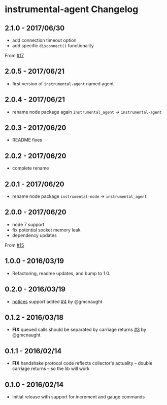 # instrumental-agent Changelog

## 2.1.0 - 2017/06/30
* add connection timeout option
* add specific `disconnect()` functionality

From [#17](https://github.com/Instrumental/instrumental_agent-node/pull/17)

## 2.0.5 - 2017/06/21
* first version of `instrumental-agent` named agent

## 2.0.4 - 2017/06/21
* rename node package again `instrumental_agent` -> `instrumental-agent`

## 2.0.3 - 2017/06/20
* README fixes

## 2.0.2 - 2017/06/20
* complete rename

## 2.0.1 - 2017/06/20
* rename node package `instrumental-node` -> `instrumental_agent`

## 2.0.0 - 2017/06/20
* node 7 support
* fix potential socket memory leak
* dependency updates

From [#15](https://github.com/Instrumental/instrumental_agent-node/pull/15)

## 1.0.0 - 2016/03/19
* Refactoring, readme updates, and bump to 1.0.

## 0.2.0 - 2016/03/19
* [notices](https://instrumentalapp.com/docs/collector/notice) support added [#4](https://github.com/instrumental/instrumental-node/pull/4) by @gmcnaught

## 0.1.2 - 2016/03/18
* **FIX** queued calls should be separated by carriage returns [#3](https://github.com/instrumental/instrumental-node/pull/3) by @gmcnaught

## 0.1.1 - 2016/02/14
* **FIX** handshake protocol code reflects collector's actuality – double carriage returns – so the lib will work

## 0.1.0 - 2016/02/14
* Initial release with support for increment and gauge commands
